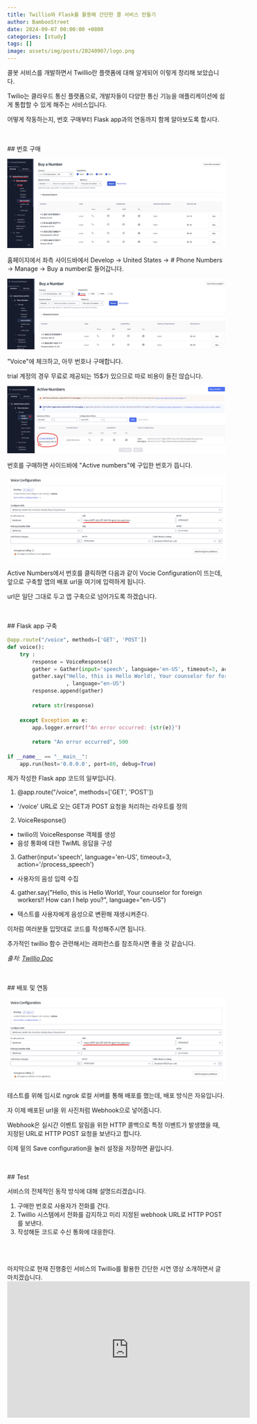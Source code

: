 ```yaml
---
title: Twillio와 Flask를 활용해 간단한 콜 서비스 만들기
author: BambooStreet
date: 2024-09-07 00:00:00 +0800
categories: [study]
tags: []
image: assets/img/posts/20240907/logo.png
---
```



콜봇 서비스를 개발하면서 Twillio란 플랫폼에 대해 알게되어 이렇게 정리해 보았습니다.


Twilio는 클라우드 통신 플랫폼으로, 개발자들이 다양한 통신 기능을 애플리케이션에 쉽게 통합할 수 있게 해주는 서비스입니다.


어떻게 작동하는지, 번호 구매부터 Flask app과의 연동까지 함께 알아보도록 합시다.


<br>
<br>
## 번호 구매

![DFS_example](assets/img/posts/20240907/twillio1.png)

홈페이지에서 좌측 사이드바에서 Develop -> United States -> # Phone Numbers -> Manage -> Buy a number로 들어갑니다.

![DFS_example](assets/img/posts/20240907/twillio2.png)

"Voice"에 체크하고, 아무 번호나 구매합니다.


trial 계정의 경우 무료로 제공되는 15$가 있으므로 따로 비용이 들진 않습니다.

![DFS_example](assets/img/posts/20240907/twillio3.png)

번호를 구매하면 사이드바에 "Active numbers"에 구입한 번호가 뜹니다.

![DFS_example](assets/img/posts/20240907/twillio4.png)

Active Numbers에서 번호를 클릭하면 다음과 같이 Vocie Configuration이 뜨는데, 앞으로 구축할 앱의 배포 url을 여기에 입력하게 됩니다.


url은 일단 그대로 두고 앱 구축으로 넘어가도록 하겠습니다.


<br>
<br>
## Flask app 구축

```python
@app.route("/voice", methods=['GET', 'POST'])
def voice():
    try :
        response = VoiceResponse()
        gather = Gather(input='speech', language='en-US', timeout=3, action='/process_speech')
        gather.say("Hello, this is Hello World!, Your counselor for foreign workers!! How can I help you?"
                   , language="en-US")
        response.append(gather)
        
        return str(response)
    
    except Exception as e:
        app.logger.error(f"An error occurred: {str(e)}")

        return "An error occurred", 500

if __name__ == "__main__":
    app.run(host='0.0.0.0', port=80, debug=True)
```
제가 작성한 Flask app 코드의 일부입니다.

1. @app.route("/voice", methods=['GET', 'POST'])
- '/voice' URL로 오는 GET과 POST 요청을 처리하는 라우트를 정의


2. VoiceResponse()
- twilio의 VoiceResponse 객체를 생성
- 음성 통화에 대한 TwiML 응답을 구성


3. Gather(input='speech', language='en-US', timeout=3, action='/process_speech')
- 사용자의 음성 입력 수집


4. gather.say("Hello, this is Hello World!, Your counselor for foreign workers!! How can I help you?", language="en-US")
- 텍스트를 사용자에게 음성으로 변환해 재생시켜준다.


이처럼 여러분들 입맛대로 코드를 작성해주시면 됩니다.


추가적인 twillio 함수 관련해서는 래퍼런스를 참조하시면 좋을 것 같습니다.


*출처: [Twillio Doc](https://www.twilio.com/docs/voice/tutorials/how-to-make-outbound-phone-calls/python)*


<br>
<br>
## 배포 및 연동


![DFS_example](assets/img/posts/20240907/twillio4.png)


테스트를 위해 임시로 ngrok 로컬 서버를 통해 배포를 했는데, 배포 방식은 자유입니다.


자 이제 배포된 url을 위 사진처럼 Webhook으로 넣어줍니다.


Webhook은 실시간 이벤트 알림을 위한 HTTP 콜백으로 특정 이벤트가 발생했을 때, 지정된 URL로 HTTP POST 요청을 보낸다고 합니다.


이제 밑의 Save configuration을 눌러 설정을 저장하면 끝입니다.


<br>
<br>
## Test

서비스의 전체적인 동작 방식에 대해 설명드리겠습니다.


1. 구매한 번호로 사용자가 전화를 건다.
2. Twillio 시스템에서 전화를 감지하고 미리 지정된 webhook URL로 HTTP POST를 보낸다.
3. 작성해둔 코드로 수신 통화에 대응한다.


<br>
<br>
<br>
마지막으로 현재 진행중인 서비스의 Twillio를 활용한 간단한 시연 영상 소개하면서 글 마치겠습니다.


<iframe width="560" height="315" src="https://www.youtube.com/embed/3fRsnbHizXg" frameborder="0" allowfullscreen></iframe>